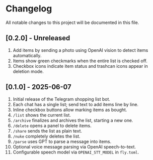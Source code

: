 # Changelog

All notable changes to this project will be documented in this file.

## [0.2.0] - Unreleased
1. Add items by sending a photo using OpenAI vision to detect items automatically.
2. Items show green checkmarks when the entire list is checked off.
3. Checkbox icons indicate item status and trashcan icons appear in deletion mode.


## [0.1.0] - 2025-06-07
1. Initial release of the Telegram shopping list bot.
2. Each chat has a single list; send text to add items line by line.
3. Inline checkbox buttons allow marking items as bought.
4. `/list` shows the current list.
5. `/archive` finalizes and archives the list, starting a new one.
6. `/delete` opens a panel to delete items.
7. `/share` sends the list as plain text.
8. `/nuke` completely deletes the list.
9. `/parse` uses GPT to parse a message into items.
10. Optional voice message parsing via OpenAI speech-to-text.
11. Configurable speech model via `OPENAI_STT_MODEL` in `fly.toml`.

